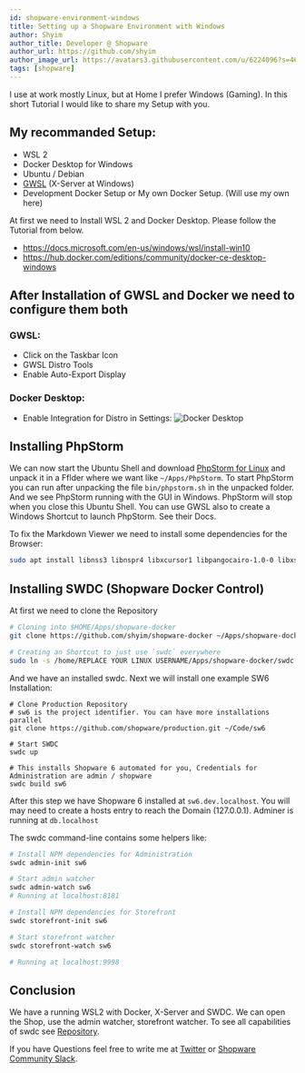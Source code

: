 ```yaml
---
id: shopware-environment-windows
title: Setting up a Shopware Environment with Windows
author: Shyim
author_title: Developer @ Shopware
author_url: https://github.com/shyim
author_image_url: https://avatars3.githubusercontent.com/u/6224096?s=460&u=18be3a2d46f07dd42fc2b6dee9b4b9b68bca28d2&v=4
tags: [shopware]
---
```


I use at work mostly Linux, but at Home I prefer Windows (Gaming). In this short Tutorial I would like to share my Setup with you.

## My recommanded Setup:

* WSL 2
* Docker Desktop for Windows
* Ubuntu / Debian
* [GWSL](https://www.microsoft.com/en-us/p/gwsl/9nl6kd1h33v3) (X-Server at Windows)
* Development Docker Setup or My own Docker Setup. (Will use my own here)

At first we need to Install WSL 2 and Docker Desktop. Please follow the Tutorial from below.
- https://docs.microsoft.com/en-us/windows/wsl/install-win10
- https://hub.docker.com/editions/community/docker-ce-desktop-windows

## After Installation of GWSL and Docker we need to configure them both

### GWSL:

* Click on the Taskbar Icon
* GWSL Distro Tools
* Enable Auto-Export Display

### Docker Desktop:

- Enable Integration for Distro in Settings:
![Docker Desktop](https://i.imgur.com/pAMS60y.png)

## Installing PhpStorm

We can now start the Ubuntu Shell and download [PhpStorm for Linux](https://www.jetbrains.com/phpstorm/download/#section=linux) and unpack it in a Fflder where we want like `~/Apps/PhpStorm`.
To start PhpStorm you can run after unpacking the file `bin/phpstorm.sh` in the unpacked folder. And we see PhpStorm running with the GUI in Windows. PhpStorm will stop when you close this Ubuntu Shell.
You can use GWSL also to create a Windows Shortcut to launch PhpStorm. See their Docs.

To fix the Markdown Viewer we need to install some dependencies for the Browser:
```bash
sudo apt install libnss3 libnspr4 libxcursor1 libpangocairo-1.0-0 libxss1 libatk1.0-0 libgbm1 libatspi2.0-0 libcups2 libatk-bridge2.0-0
```

## Installing SWDC (Shopware Docker Control)

At first we need to clone the Repository

```bash
# Cloning into $HOME/Apps/shopware-docker
git clone https://github.com/shyim/shopware-docker ~/Apps/shopware-docker

# Creating an Shortcut to just use `swdc` everywhere
sudo ln -s /home/REPLACE YOUR LINUX USERNAME/Apps/shopware-docker/swdc /usr/local/bin/swdc
```

And we have an installed swdc. Next we will install one example SW6 Installation:

```
# Clone Production Repository
# sw6 is the project identifier. You can have more installations parallel
git clone https://github.com/shopware/production.git ~/Code/sw6

# Start SWDC
swdc up

# This installs Shopware 6 automated for you, Credentials for Administration are admin / shopware
swdc build sw6
```

After this step we have Shopware 6 installed at `sw6.dev.localhost`. You will may need to create a hosts entry to reach the Domain (127.0.0.1). Adminer is running at `db.localhost`

The swdc command-line contains some helpers like:

```bash
# Install NPM dependencies for Administration
swdc admin-init sw6

# Start admin watcher
swdc admin-watch sw6
# Running at localhost:8181
```

```bash
# Install NPM dependencies for Storefront
swdc storefront-init sw6

# Start storefront watcher
swdc storefront-watch sw6

# Running at localhost:9998
```

## Conclusion

We have a running WSL2 with Docker, X-Server and SWDC. We can open the Shop, use the admin watcher, storefront watcher. To see all capabilities of swdc see [Repository](https://github.com/shyim/shopware-docker).

If you have Questions feel free to write me at [Twitter](https://twitter.com/Shyim97) or [Shopware Community Slack](https://slack.shopware.com).
